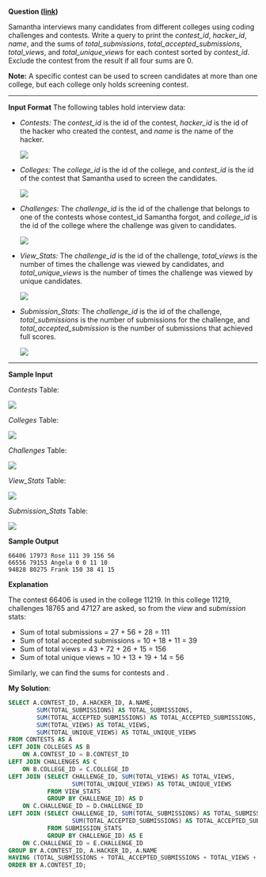 **Question ([link](https://www.hackerrank.com/challenges/interviews))**

Samantha interviews many candidates from different colleges using coding challenges and contests. Write a query to print the *contest\_id*, *hacker\_id*, *name*, and the sums of *total\_submissions*, *total\_accepted\_submissions*, *total\_views*, and *total\_unique\_views* for each contest sorted by *contest\_id*. Exclude the contest from the result if all four sums are 0.

**Note:** A specific contest can be used to screen candidates at more than one college, but each college only holds screening contest.

***

**Input Format**
The following tables hold interview data:

* *Contests:* The *contest\_id* is the id of the contest, *hacker\_id* is the id of the hacker who created the contest, and *name* is the name of the hacker.
 
    ![](https://s3.amazonaws.com/hr-challenge-images/19596/1458517426-e017c3460e-ScreenShot2016-03-21at4.57.47AM.png)
* *Colleges:* The *college\_id* is the id of the college, and *contest\_id* is the id of the contest that Samantha used to screen the candidates.

     ![](https://s3.amazonaws.com/hr-challenge-images/19596/1458517503-fd4aa63111-ScreenShot2016-03-21at4.57.56AM.png)
* *Challenges:* The *challenge\_id* is the id of the challenge that belongs to one of the contests whose contest\_id Samantha forgot, and *college\_id* is the id of the college where the challenge was given to candidates.

     ![](https://s3.amazonaws.com/hr-challenge-images/19596/1458517661-a642f750ce-ScreenShot2016-03-21at4.58.04AM.png)
* *View\_Stats:* The *challenge\_id* is the id of the challenge, *total\_views* is the number of times the challenge was viewed by candidates, and *total\_unique\_views* is the number of times the challenge was viewed by unique candidates.

     ![](https://s3.amazonaws.com/hr-challenge-images/19596/1458517983-b4302286a8-ScreenShot2016-03-21at4.58.15AM.png)
* *Submission\_Stats:* The *challenge\_id* is the id of the challenge, *total\_submissions* is the number of submissions for the challenge, and *total\_accepted\_submission* is the number of submissions that achieved full scores.

     ![](https://s3.amazonaws.com/hr-challenge-images/19596/1458518090-80983c916a-ScreenShot2016-03-21at4.58.27AM.png)

***

**Sample Input**

*Contests* Table:

 ![](https://s3.amazonaws.com/hr-challenge-images/19596/1458519044-d788f8a6ee-ScreenShot2016-03-21at4.58.39AM.png) 

*Colleges* Table:

![](https://s3.amazonaws.com/hr-challenge-images/19596/1458519098-912836d6ac-ScreenShot2016-03-21at4.59.22AM.png) 
 
*Challenges* Table:

 ![](https://s3.amazonaws.com/hr-challenge-images/19596/1458519120-c531743caf-ScreenShot2016-03-21at4.59.32AM.png) 

*View\_Stats* Table:

 ![](https://s3.amazonaws.com/hr-challenge-images/19596/1458519152-107a67866b-ScreenShot2016-03-21at4.59.43AM.png) 

*Submission\_Stats* Table:

 ![](https://s3.amazonaws.com/hr-challenge-images/19596/1458519173-091aba871a-ScreenShot2016-03-21at4.59.55AM.png)

**Sample Output**

```
66406 17973 Rose 111 39 156 56
66556 79153 Angela 0 0 11 10
94828 80275 Frank 150 38 41 15
```


**Explanation**

The contest 66406 is used in the college 11219. In this college 11219, challenges 18765 and 47127 are asked, so from the *view* and *submission* stats:

* Sum of total submissions = 27 + 56 + 28 = 111
* Sum of total accepted submissions = 10 + 18 + 11 = 39
* Sum of total views = 43 + 72 + 26 + 15 = 156
* Sum of total unique views = 10 + 13 + 19 + 14 = 56

Similarly, we can find the sums for contests and .

**My Solution**:

```sql
SELECT A.CONTEST_ID, A.HACKER_ID, A.NAME, 
        SUM(TOTAL_SUBMISSIONS) AS TOTAL_SUBMISSIONS, 
        SUM(TOTAL_ACCEPTED_SUBMISSIONS) AS TOTAL_ACCEPTED_SUBMISSIONS,
        SUM(TOTAL_VIEWS) AS TOTAL_VIEWS,
        SUM(TOTAL_UNIQUE_VIEWS) AS TOTAL_UNIQUE_VIEWS
FROM CONTESTS AS A
LEFT JOIN COLLEGES AS B
    ON A.CONTEST_ID = B.CONTEST_ID
LEFT JOIN CHALLENGES AS C
    ON B.COLLEGE_ID = C.COLLEGE_ID 
LEFT JOIN (SELECT CHALLENGE_ID, SUM(TOTAL_VIEWS) AS TOTAL_VIEWS, 
                  SUM(TOTAL_UNIQUE_VIEWS) AS TOTAL_UNIQUE_VIEWS
           FROM VIEW_STATS
           GROUP BY CHALLENGE_ID) AS D 
    ON C.CHALLENGE_ID = D.CHALLENGE_ID 
LEFT JOIN (SELECT CHALLENGE_ID, SUM(TOTAL_SUBMISSIONS) AS TOTAL_SUBMISSIONS, 
                  SUM(TOTAL_ACCEPTED_SUBMISSIONS) AS TOTAL_ACCEPTED_SUBMISSIONS
           FROM SUBMISSION_STATS
           GROUP BY CHALLENGE_ID) AS E
    ON C.CHALLENGE_ID = E.CHALLENGE_ID
GROUP BY A.CONTEST_ID, A.HACKER_ID, A.NAME
HAVING (TOTAL_SUBMISSIONS + TOTAL_ACCEPTED_SUBMISSIONS + TOTAL_VIEWS + TOTAL_UNIQUE_VIEWS) > 0 
ORDER BY A.CONTEST_ID;
```
